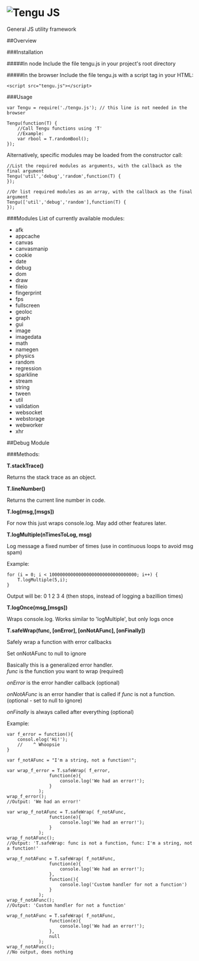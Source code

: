 ![Tengu JS](https://raw.github.com/isaymatato/tengu/master/assets/logo.png)
========

General JS utility framework

##Overview

###Installation

#####In node
Include the file tengu.js in your project's root directory

#####In the browser
Include the file tengu.js with a script tag in your HTML:

`<script src="tengu.js"></script>`

###Usage
```
var Tengu = require('./tengu.js'); // this line is not needed in the browser

Tengu(function(T) {
	//Call Tengu functions using 'T'
	//Example:
	var rbool = T.randomBool();
});
```

Alternatively, specific modules may be loaded from the constructor call:
```
//List the required modules as arguments, with the callback as the final argument
Tengu('util','debug','random',function(T) {
});

//Or list required modules as an array, with the callback as the final argument
Tengu(['util','debug','random'],function(T) {
});
```

###Modules
List of currently available modules:

- afk
- appcache
- canvas
- canvasmanip
- cookie
- date
- debug
- dom
- draw
- fileio
- fingerprint
- fps
- fullscreen
- geoloc
- graph
- gui
- image
- imagedata
- math
- namegen
- physics
- random
- regression
- sparkline
- stream
- string
- tween
- util
- validation
- websocket
- webstorage
- webworker
- xhr



##Debug Module

###Methods:

**T.stackTrace()**

Returns the stack trace as an object.


**T.lineNumber()**

Returns the current line number in code.


**T.log(msg,[msgs])**

For now this just wraps console.log.  May add other features later.


**T.logMultiple(nTimesToLog, msg)**

Log message a fixed number of times (use in continuous loops to avoid msg spam)


Example:
```
for (i = 0; i < 100000000000000000000000000000000; i++) { 
    T.logMultiple(5,i);
}
```
Output will be:
0
1
2
3
4
(then stops, instead of logging a bazillion times)

**T.logOnce(msg,[msgs])**

Wraps console.log.  Works similar to 'logMultiple', but only logs once


**T.safeWrap(func, [onError], [onNotAFunc], [onFinally])**

Safely wrap a function with error callbacks

Set onNotAFunc to null to ignore


Basically this is a generalized error handler.  
*func* is the function you want to wrap (required)

*onError* is the error handler callback (optional)

*onNotAFunc* is an error handler that is called if *func* is not a function.  (optional - set to null to ignore)

*onFinally* is always called after everything (optional)


Example:
```
var f_error = function(){
	consol.elog('Hi!');
	//    ^ Whoopsie
}

var f_notAFunc = "I'm a string, not a function!";

var wrap_f_error = T.safeWrap( f_error, 
				function(e){
					console.log('We had an error!');
				}
			);
wrap_f_error();
//Output: 'We had an error!'

var wrap_f_notAFunc = T.safeWrap( f_notAFunc, 
				function(e){
					console.log('We had an error!');
				}
			);
wrap_f_notAFunc();
//Output: 'T.safeWrap: func is not a function, func: I'm a string, not a function!'

wrap_f_notAFunc = T.safeWrap( f_notAFunc, 
				function(e){
					console.log('We had an error!');
				},
				function(){
					console.log('Custom handler for not a function')
				}
			);
wrap_f_notAFunc();
//Output: 'Custom handler for not a function'

wrap_f_notAFunc = T.safeWrap( f_notAFunc, 
				function(e){
					console.log('We had an error!');
				},
				null
			);
wrap_f_notAFunc();
//No output, does nothing
```
